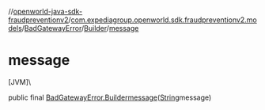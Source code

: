 //[openworld-java-sdk-fraudpreventionv2](../../../../index.md)/[com.expediagroup.openworld.sdk.fraudpreventionv2.models](../../index.md)/[BadGatewayError](../index.md)/[Builder](index.md)/[message](message.md)

# message

[JVM]\

public final [BadGatewayError.Builder](index.md)[message](message.md)([String](https://docs.oracle.com/javase/8/docs/api/java/lang/String.html)message)
